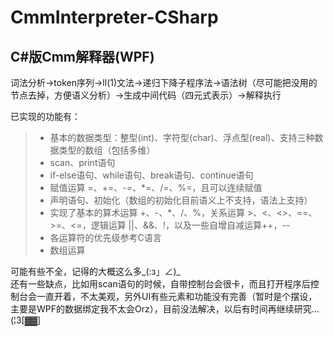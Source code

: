 # CmmInterpreter-CSharp
## C#版Cmm解释器(WPF)

词法分析->token序列->ll(1)文法->递归下降子程序法->语法树（尽可能把没用的节点去掉，方便语义分析）->生成中间代码（四元式表示）->解释执行  

已实现的功能有：  
> + 基本的数据类型：整型(int)、字符型(char)、浮点型(real)、支持三种数据类型的数组（包括多维）  
> + scan、print语句  
> + if-else语句、while语句、break语句、continue语句    
> + 赋值运算 =、+=、-=、*=、/=、%=，且可以连续赋值  
> + 声明语句、初始化（数组的初始化目前语义上不支持，语法上支持）  
> + 实现了基本的算术运算 +、-、*、/、%，关系运算 >、<、<>、==、>=、<=，逻辑运算 ||、&&、!，以及一些自增自减运算++，--  
> + 各运算符的优先级参考C语言  
> + 数组运算  

可能有些不全，记得的大概这么多_(:з」∠)_  
还有一些缺点，比如用scan语句的时候，自带控制台会很卡，而且打开程序后控制台会一直开着，不太美观，另外UI有些元素和功能没有完善（暂时是个摆设，主要是WPF的数据绑定我不太会Orz），目前没法解决，以后有时间再继续研究...(¦3[▓▓]

